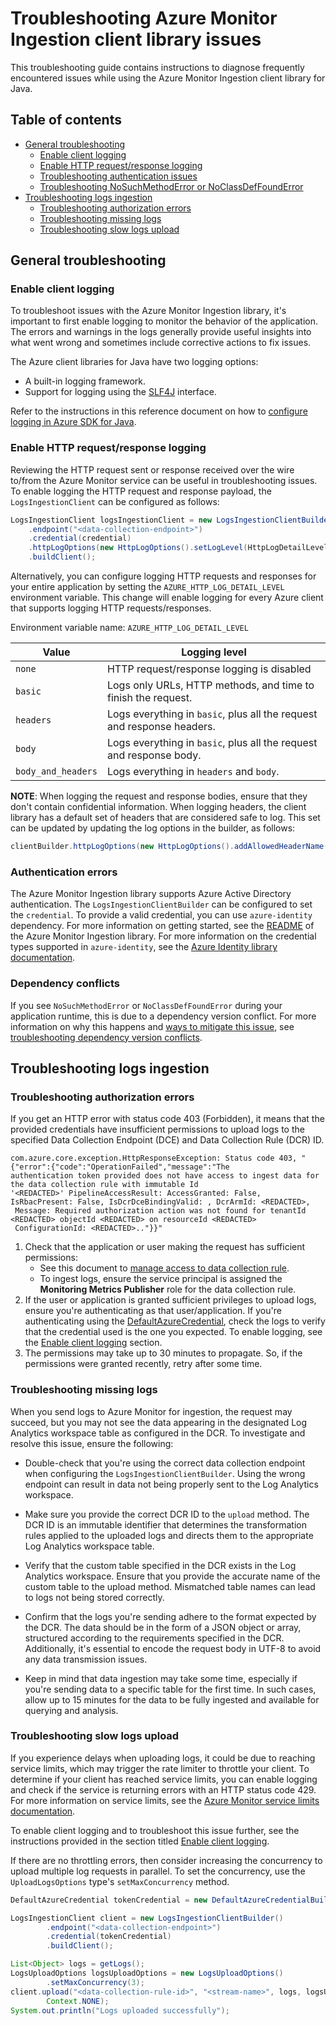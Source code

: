 # Troubleshooting Azure Monitor Ingestion client library issues

This troubleshooting guide contains instructions to diagnose frequently encountered issues while using the Azure Monitor Ingestion client library for Java.

## Table of contents

* [General troubleshooting](#general-troubleshooting)
    * [Enable client logging](#enable-client-logging)
    * [Enable HTTP request/response logging](#enable-http-requestresponse-logging)
    * [Troubleshooting authentication issues](#authentication-errors)
    * [Troubleshooting NoSuchMethodError or NoClassDefFoundError](#dependency-conflicts)
* [Troubleshooting logs ingestion](#troubleshooting-logs-ingestion)
    * [Troubleshooting authorization errors](#troubleshooting-authorization-errors)
    * [Troubleshooting missing logs](#troubleshooting-missing-logs)
    * [Troubleshooting slow logs upload](#troubleshooting-slow-logs-upload)

## General troubleshooting

### Enable client logging

To troubleshoot issues with the Azure Monitor Ingestion library, it's important to first enable logging to monitor the behavior of the application. The errors and warnings in the logs generally provide useful insights into what went wrong and sometimes include corrective actions to fix issues.

The Azure client libraries for Java have two logging options:

* A built-in logging framework.
* Support for logging using the [SLF4J](https://www.slf4j.org/) interface.

Refer to the instructions in this reference document on how
to [configure logging in Azure SDK for Java](https://learn.microsoft.com/azure/developer/java/sdk/logging-overview).

### Enable HTTP request/response logging

Reviewing the HTTP request sent or response received over the wire to/from the Azure Monitor service can be useful in troubleshooting issues. To enable logging the HTTP request and response payload, the `LogsIngestionClient` can be configured as follows:

```java readme-sample-enablehttplogging
LogsIngestionClient logsIngestionClient = new LogsIngestionClientBuilder()
    .endpoint("<data-collection-endpoint>")
    .credential(credential)
    .httpLogOptions(new HttpLogOptions().setLogLevel(HttpLogDetailLevel.BODY_AND_HEADERS))
    .buildClient();
```

Alternatively, you can configure logging HTTP requests and responses for your entire application by setting the `AZURE_HTTP_LOG_DETAIL_LEVEL` environment variable. This change will enable logging for every Azure client that supports logging HTTP requests/responses.

Environment variable name: `AZURE_HTTP_LOG_DETAIL_LEVEL`

| Value            | Logging level                                                        |
|------------------|----------------------------------------------------------------------|
| `none`             | HTTP request/response logging is disabled                            |
| `basic`            | Logs only URLs, HTTP methods, and time to finish the request.        |
| `headers`          | Logs everything in `basic`, plus all the request and response headers. |
| `body`             | Logs everything in `basic`, plus all the request and response body.    |
| `body_and_headers` | Logs everything in `headers` and `body`.                                 |

**NOTE**: When logging the request and response bodies, ensure that they don't contain confidential information. When logging headers, the client library has a default set of headers that are considered safe to log. This set can be updated by updating the log options in the builder, as follows:

```java
clientBuilder.httpLogOptions(new HttpLogOptions().addAllowedHeaderName("safe-to-log-header-name"))
```

### Authentication errors

The Azure Monitor Ingestion library supports Azure Active Directory authentication. The `LogsIngestionClientBuilder` can be configured to set the `credential`. To provide a valid credential, you can use `azure-identity` dependency. For more information on getting started, see the [README](https://github.com/Azure/azure-sdk-for-java/tree/main/sdk/monitor/azure-monitor-ingestion#create-the-client) of the Azure Monitor Ingestion library. For more information on the credential types supported in `azure-identity`, see the [Azure Identity library documentation](https://learn.microsoft.com/azure/developer/java/sdk/identity).

### Dependency conflicts

If you see `NoSuchMethodError` or `NoClassDefFoundError` during your application runtime, this is due to a dependency version conflict. For more information on why this happens and [ways to mitigate this issue](https://learn.microsoft.com/azure/developer/java/sdk/troubleshooting-dependency-version-conflict#mitigate-version-mismatch-issues), see [troubleshooting dependency version conflicts](https://learn.microsoft.com/azure/developer/java/sdk/troubleshooting-dependency-version-conflict).

## Troubleshooting logs ingestion

### Troubleshooting authorization errors

If you get an HTTP error with status code 403 (Forbidden), it means that the provided credentials have insufficient permissions to upload logs to the specified Data Collection Endpoint (DCE) and Data Collection Rule (DCR) ID.

```text
com.azure.core.exception.HttpResponseException: Status code 403, "{"error":{"code":"OperationFailed","message":"The 
authentication token provided does not have access to ingest data for the data collection rule with immutable Id 
'<REDACTED>' PipelineAccessResult: AccessGranted: False, IsRbacPresent: False, IsDcrDceBindingValid: , DcrArmId: <REDACTED>,
 Message: Required authorization action was not found for tenantId <REDACTED> objectId <REDACTED> on resourceId <REDACTED>
 ConfigurationId: <REDACTED>.."}}"
```

1. Check that the application or user making the request has sufficient permissions:
   * See this document to [manage access to data collection rule](https://learn.microsoft.com/azure/azure-monitor/logs/tutorial-logs-ingestion-portal#assign-permissions-to-the-dcr).
   * To ingest logs, ensure the service principal is assigned the **Monitoring Metrics Publisher** role for the data collection rule.
1. If the user or application is granted sufficient privileges to upload logs, ensure you're authenticating as that user/application. If you're authenticating using the [DefaultAzureCredential](https://github.com/Azure/azure-sdk-for-java/blob/main/sdk/identity/azure-identity/README.md#authenticating-with-defaultazurecredential), check the logs to verify that the credential used is the one you expected. To enable logging, see the [Enable client logging](#enable-client-logging) section.
1. The permissions may take up to 30 minutes to propagate. So, if the permissions were granted recently, retry after some time.

### Troubleshooting missing logs

When you send logs to Azure Monitor for ingestion, the request may succeed, but you may not see the data appearing in the designated Log Analytics workspace table as configured in the DCR. To investigate and resolve this issue, ensure the following:

* Double-check that you're using the correct data collection endpoint when configuring the `LogsIngestionClientBuilder`. Using the wrong endpoint can result in data not being properly sent to the Log Analytics workspace.

* Make sure you provide the correct DCR ID to the `upload` method. The DCR ID is an immutable identifier that determines the transformation rules applied to the uploaded logs and directs them to the appropriate Log Analytics workspace table.

* Verify that the custom table specified in the DCR exists in the Log Analytics workspace. Ensure that you provide the accurate name of the custom table to the upload method. Mismatched table names can lead to logs not being stored correctly.

* Confirm that the logs you're sending adhere to the format expected by the DCR. The data should be in the form of a JSON object or array, structured according to the requirements specified in the DCR. Additionally, it's essential to encode the request body in UTF-8 to avoid any data transmission issues.

* Keep in mind that data ingestion may take some time, especially if you're sending data to a specific table for the first time. In such cases, allow up to 15 minutes for the data to be fully ingested and available for querying and analysis.

### Troubleshooting slow logs upload

If you experience delays when uploading logs, it could be due to reaching service limits, which may trigger the rate limiter to throttle your client. To determine if your client has reached service limits, you can enable logging and check if the service is returning errors with an HTTP status code 429. For more information on service limits, see the [Azure Monitor service limits documentation](https://learn.microsoft.com/azure/azure-monitor/service-limits#logs-ingestion-api).

To enable client logging and to troubleshoot this issue further, see the instructions provided in the section titled [Enable client logging](#enable-client-logging).

If there are no throttling errors, then consider increasing the concurrency to upload multiple log requests in parallel.
To set the concurrency, use the `UploadLogsOptions` type's `setMaxConcurrency` method.

```java readme-sample-uploadLogsWithMaxConcurrency
DefaultAzureCredential tokenCredential = new DefaultAzureCredentialBuilder().build();

LogsIngestionClient client = new LogsIngestionClientBuilder()
        .endpoint("<data-collection-endpoint>")
        .credential(tokenCredential)
        .buildClient();

List<Object> logs = getLogs();
LogsUploadOptions logsUploadOptions = new LogsUploadOptions()
        .setMaxConcurrency(3);
client.upload("<data-collection-rule-id>", "<stream-name>", logs, logsUploadOptions,
        Context.NONE);
System.out.println("Logs uploaded successfully");
```
